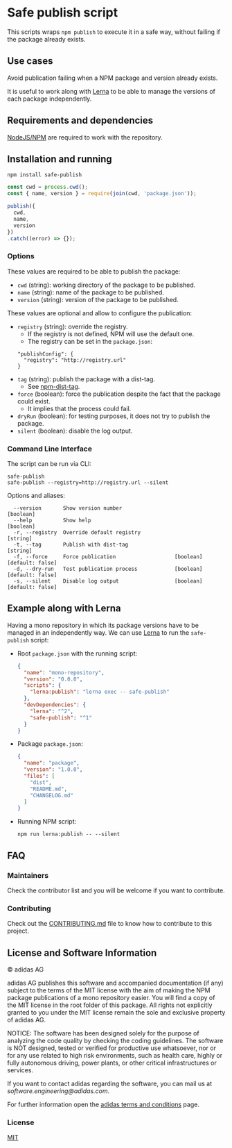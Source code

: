 ![[](https://travis-ci.com/adidas/safe-publish)](https://api.travis-ci.com/adidas/safe-publish.svg?branch=master)

# Safe publish script

This scripts wraps `npm publish` to execute it in a safe way, without failing if the package already exists.

## Use cases

Avoid publication failing when a NPM package and version already exists.

It is useful to work along with [Lerna][lerna] to be able to manage the versions of each package independently.

## Requirements and dependencies

[NodeJS/NPM](https://nodejs.org/) are required to work with the repository.

## Installation and running

```
npm install safe-publish
```

```javascript
const cwd = process.cwd();
const { name, version } = require(join(cwd, 'package.json'));

publish({
  cwd,
  name,
  version
})
.catch((error) => {});
```

### Options

These values are required to be able to publish the package:

- `cwd` (string): working directory of the package to be published.
- `name` (string): name of the package to be published.
- `version` (string): version of the package to be published.

These values are optional and allow to configure the publication:

- `registry` (string): override the registry.
  - If the registry is not defined, NPM will use the default one.
  - The registry can be set in the `package.json`:
  ```
  "publishConfig": {
    "registry": "http://registry.url"
  }
  ```
- `tag` (string): publish the package with a dist-tag.
  - See [npm-dist-tag](https://docs.npmjs.com/cli/dist-tag).
- `force` (boolean): force the publication despite the fact that the package could exist.
  - It implies that the process could fail.
- `dryRun` (boolean): for testing purposes, it does not try to publish the package.
- `silent` (boolean): disable the log output.

### Command Line Interface

The script can be run via CLI:

```
safe-publish
safe-publish --registry=http://registry.url --silent
```

Options and aliases:

```
  --version       Show version number                                  [boolean]
  --help          Show help                                            [boolean]
  -r, --registry  Override default registry                             [string]
  -t, --tag       Publish with dist-tag                                 [string]
  -f, --force     Force publication                   [boolean] [default: false]
  -d, --dry-run   Test publication process            [boolean] [default: false]
  -s, --silent    Disable log output                  [boolean] [default: false]
```

## Example along with Lerna

Having a mono repository in which its package versions have to be managed in an independently way. We can use [Lerna][lerna] to run the `safe-publish` script:

- Root `package.json` with the running script:
  ```json
  {
    "name": "mono-repository",
    "version": "0.0.0",
    "scripts": {
      "lerna:publish": "lerna exec -- safe-publish"
    },
    "devDependencies": {
      "lerna": "^2",
      "safe-publish": "^1"
    }
  }
  ```
- Package `package.json`:
  ```json
  {
    "name": "package",
    "version": "1.0.0",
    "files": [
      "dist",
      "README.md",
      "CHANGELOG.md"
    ]
  }
  ```
- Running NPM script:
  ```
  npm run lerna:publish -- --silent
  ```

## FAQ

### Maintainers

Check the contributor list and you will be welcome if you want to contribute.

### Contributing

Check out the [CONTRIBUTING.md](./.github/CONTRIBUTING.md) file to know how to contribute to this project.

## License and Software Information

© adidas AG

adidas AG publishes this software and accompanied documentation (if any) subject to the terms of the MIT license with the aim of making the NPM package publications of a mono repository easier. You will find a copy of the MIT license in the root folder of this package. All rights not explicitly granted to you under the MIT license remain the sole and exclusive property of adidas AG.

NOTICE: The software has been designed solely for the purpose of analyzing the code quality by checking the coding guidelines. The software is NOT designed, tested or verified for productive use whatsoever, nor or for any use related to high risk environments, such as health care, highly or fully autonomous driving, power plants, or other critical infrastructures or services.

If you want to contact adidas regarding the software, you can mail us at _software.engineering@adidas.com_.

For further information open the [adidas terms and conditions](https://github.com/adidas/adidas-contribution-guidelines/wiki/Terms-and-conditions) page.

### License

[MIT](LICENSE)

[lerna]: https://lernajs.io/

